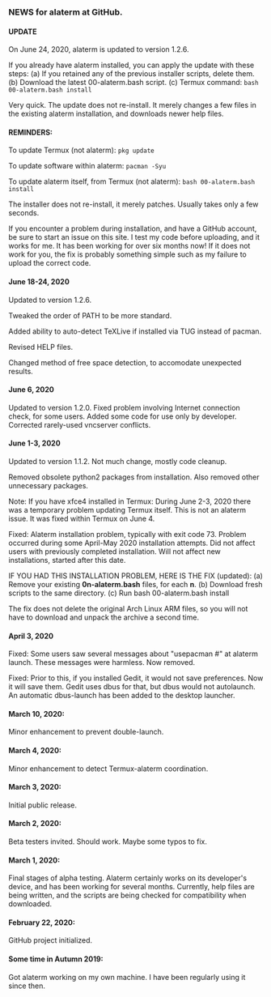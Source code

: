 ### NEWS for alaterm at GitHub.

#### UPDATE

On June 24, 2020, alaterm is updated to version 1.2.6.

If you already have alaterm installed, you can apply the update with these steps:
(a) If you retained any of the previous installer scripts, delete them.
(b) Download the latest 00-alaterm.bash script.
(c) Termux command: `bash 00-alaterm.bash install`

Very quick. The update does not re-install.
It merely changes a few files in the existing alaterm installation,
and downloads newer help files.

#### REMINDERS:

To update Termux (not alaterm):  `pkg update`

To update software within alaterm:  `pacman -Syu`

To update alaterm itself, from Termux (not alaterm): `bash 00-alaterm.bash install`

The installer does not re-install, it merely patches. Usually takes only a few seconds.

If you encounter a problem during installation, and have a GitHub account,
be sure to start an issue on this site. I test my code before uploading,
and it works for me. It has been working for over six months now!
If it does not work for you, the fix is probably
something simple such as my failure to upload the correct code.

#### June 18-24, 2020

Updated to version 1.2.6.

Tweaked the order of PATH to be more standard.

Added ability to auto-detect TeXLive if installed via TUG instead of pacman.

Revised HELP files.

Changed method of free space detection, to accomodate unexpected results.

#### June 6, 2020

Updated to version 1.2.0.
Fixed problem involving Internet connection check, for some users.
Added some code for use only by developer.
Corrected rarely-used vncserver conflicts.

#### June 1-3, 2020

Updated to version 1.1.2. Not much change, mostly code cleanup.

Removed obsolete python2 packages from installation.
Also removed other unnecessary packages.

Note: If you have xfce4 installed in Termux:
During June 2-3, 2020 there was a temporary problem updating Termux itself.
This is not an alaterm issue. It was fixed within Termux on June 4. 

Fixed: Alaterm installation problem, typically with exit code 73.
Problem occurred during some April-May 2020 installation attempts.
Did not affect users with previously completed installation.
Will not affect new installations, started after this date.

IF YOU HAD THIS INSTALLATION PROBLEM, HERE IS THE FIX (updated):
(a) Remove your existing **0n-alaterm.bash** files, for each **n**.
(b) Download fresh scripts to the same directory.
(c) Run bash 00-alaterm.bash install

The fix does not delete the original Arch Linux ARM files, so
you will not have to download and unpack the archive a second time.

#### April 3, 2020

Fixed: Some users saw several messages about "usepacman #" at alaterm launch.
These messages were harmless. Now removed.

Fixed: Prior to this, if you installed Gedit, it would not save preferences.
Now it will save them. Gedit uses dbus for that, but dbus would not autolaunch.
An automatic dbus-launch has been added to the desktop launcher. 

#### March 10, 2020:

Minor enhancement to prevent double-launch.

#### March 4, 2020:

Minor enhancement to detect Termux-alaterm coordination.

#### March 3, 2020:

Initial public release.

#### March 2, 2020:

Beta testers invited. Should work. Maybe some typos to fix.

#### March 1, 2020:

Final stages of alpha testing. Alaterm certainly works on its developer's device,
and has been working for several months. Currently, help files are being written,
and the scripts are being checked for compatibility when downloaded.

#### February 22, 2020:

GitHub project initialized.

#### Some time in Autumn 2019:

Got alaterm working on my own machine.
I have been regularly using it since then.

